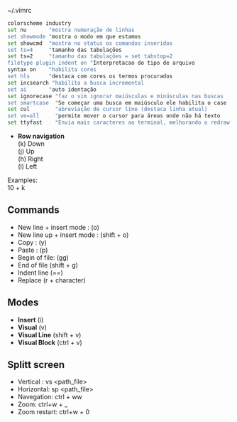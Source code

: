 
~/.vimrc
```bash
colorscheme industry
set nu       "mostra numeração de linhas
set showmode "mostra o modo em que estamos
set showcmd  "mostra no status os comandos inseridos
set ts=4     "tamanho das tabulações
set ts=2     "tamanho das tabulações = set tabstop=2
filetype plugin indent on "Interpretacao do tipo de arquivo
syntax on    "habilita cores
set hls      "destaca com cores os termos procurados
set incsearch "habilita a busca incremental
set ai       "auto identação
set ignorecase "faz o vim ignorar maiúsculas e minúsculas nas buscas
set smartcase  "Se começar uma busca em maiúsculo ele habilita o case
set cul        "abreviação de cursor line (destaca linha atual)
set ve=all     "permite mover o cursor para áreas onde não há texto
set ttyfast    "Envia mais caracteres ao terminal, melhorando o redraw de janelas. 
```


- **Row navigation**  
(k) Down  
(j) Up  
(h) Right  
(l) Left  

Examples:  
10 + k 

## Commands
- New line + insert mode : (o)
- New line up + insert mode : (shift + o)
- Copy : (y)
- Paste : (p)
- Begin of file: (gg)
- End of file (shift + g)
- Indent line (==)
- Replace (r + character)

## Modes
- **Insert** (i)
- **Visual** (v)
- **Visual Line** (shift + v)
- **Visual Block** (ctrl + v)

## Splitt screen
- Vertical :  vs <path_file>
- Horizontal: sp <path_file>
- Navegation: ctrl + ww
- Zoom: ctrl+w + _
- Zoom restart: ctrl+w + 0
